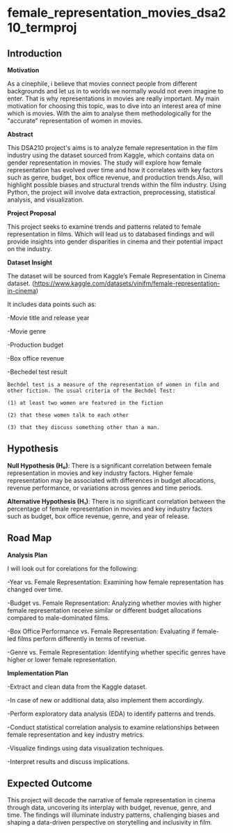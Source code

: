# female_representation_movies_dsa210_termproj
**Introduction**
------------------------------------------------------------------------------------------------------------------------------------------------------------------------------
**Motivation**

As a cinephile, i believe that movies connect people from different backgrounds and let us in to worlds we normally would not even imagine to enter. That is why representations in movies are really important. My main motivation for choosing this topic, was to dive into an interest area of mine which is movies. With the aim to analyse them methodologically for the "accurate" representation of women in movies. 


**Abstract**

This DSA210 project's aims is to analyze female representation in the film industry using the dataset sourced from Kaggle, which contains data on gender representation in movies. The study will explore how female representation has evolved over time and how it correlates with key factors such as genre, budget, box office revenue, and production trends.Also, will highlight possible biases and structural trends within the film industry. Using Python, the project will involve data extraction, preprocessing, statistical analysis, and visualization.

**Project Proposal**

This project seeks to examine trends and patterns related to female representation in films. Which will lead us to databased findings and will provide insights into gender disparities in cinema and their potential impact on the industry. 


**Dataset Insight**

The dataset will be sourced from Kaggle’s Female Representation in Cinema dataset. (https://www.kaggle.com/datasets/vinifm/female-representation-in-cinema)

It includes data points such as:

-Movie title and release year

-Movie genre

-Production budget

-Box office revenue

-Bechedel test result

    Bechdel test is a measure of the representation of women in film and other fiction. The usual criteria of the Bechdel Test:

    (1) at least two women are featured in the fiction
 
    (2) that these women talk to each other

    (3) that they discuss something other than a man.


**Hypothesis**
------------------------------------------------------------------------------------------------------------------------------------------------------------------------
**Null Hypothesis (H₀)**: There is a significant correlation between female representation in movies and key industry factors. Higher female representation may be associated with differences in budget allocations, revenue performance, or variations across genres and time periods.



**Alternative Hypothesis (H₁)**: There is no significant correlation between the percentage of female representation in movies and key industry factors such as budget, box office revenue, genre, and year of release. 



**Road Map**
---------------------------------------------------
**Analysis Plan**

I will look out for corelations for the following:

-Year vs. Female Representation: Examining how female representation has changed over time.

-Budget vs. Female Representation: Analyzing whether movies with higher female representation receive similar or different budget allocations compared to male-dominated films.

-Box Office Performance vs. Female Representation: Evaluating if female-led films perform differently in terms of revenue.

-Genre vs. Female Representation: Identifying whether specific genres have higher or lower female representation.


**Implementation Plan**

-Extract and clean data from the Kaggle dataset.

-In case of new or additional data, also implement them accordingly.

-Perform exploratory data analysis (EDA) to identify patterns and trends.

-Conduct statistical correlation analysis to examine relationships between female representation and key industry metrics.

-Visualize findings using data visualization techniques.

-Interpret results and discuss implications.

**Expected Outcome**
----------------------------------------------------------------------------------------------------------

This project will decode the narrative of female representation in cinema through data, uncovering its interplay with budget, revenue, genre, and time. The findings will illuminate industry patterns, challenging biases and shaping a data-driven perspective on storytelling and inclusivity in film.
